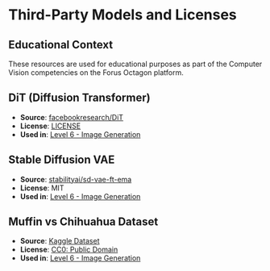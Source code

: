 # Third-Party Models and Licenses

## Educational Context
These resources are used for educational purposes as part of the Computer Vision competencies on the Forus Octagon platform.

## DiT (Diffusion Transformer)
- **Source**: [facebookresearch/DiT](https://github.com/facebookresearch/DiT)
- **License**: [LICENSE](https://github.com/facebookresearch/DiT/blob/ed81ce2229091fd4ecc9a223645f95cf379d582b/LICENSE.txt)
- **Used in**: [Level 6 - Image Generation](competencies/level6_image_generation.ipynb)

## Stable Diffusion VAE
- **Source**: [stabilityai/sd-vae-ft-ema](https://huggingface.co/stabilityai/sd-vae-ft-ema)
- **License**: MIT
- **Used in**: [Level 6 - Image Generation](competencies/level6_image_generation.ipynb)

## Muffin vs Chihuahua Dataset
- **Source**: [Kaggle Dataset](https://www.kaggle.com/datasets/samuelcortinhas/muffin-vs-chihuahua-image-classification)
- **License**: [CC0: Public Domain](https://creativecommons.org/publicdomain/zero/1.0/)
- **Used in**: [Level 6 - Image Generation](competencies/level6_image_generation.ipynb)
